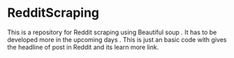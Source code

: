 # RedditScraping
This is a repository for Reddit scraping using Beautiful soup .
It has to be developed more in the upcoming days .
This is just an basic code with gives the headline of post in Reddit and  its learn more link.
